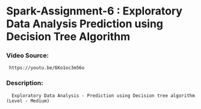 # Spark-Assignment-6 : Exploratory Data Analysis Prediction using Decision Tree Algorithm

### Video Source:
     https://youtu.be/6Ko1oc3m56o
      
### Description:
      Exploratory Data Analysis - Prediction using Decision tree algorithm (Level - Medium) 

